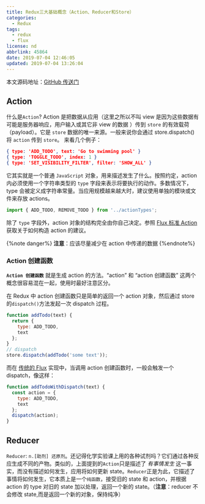 ```yaml
---
title: Redux三大基础概念（Action、Reducer和Store）
categories:
  - Redux
tags:
  - redux
  - flux
license: nd
abbrlink: 45864
date: 2019-07-04 12:46:05
updated: 2019-07-04 13:26:04
---
```


本文源码地址：[GitHub 传送门][3]

## Action

什么是`Action`? Action 是把数据从应用（这里之所以不叫 view 是因为这些数据有可能是服务器响应，用户输入或其它非 view 的数据 ）传到 `store` 的有效载荷（payload）。它是 `store` 数据的唯一来源。一般来说你会通过 store.dispatch() 将 `action` 传到 `store`。
来看几个例子：

```json
{ type: 'ADD_TODO', text: 'Go to swimming pool' }
{ type: 'TOGGLE_TODO', index: 1 }
{ type: 'SET_VISIBILITY_FILTER', filter: 'SHOW_ALL' }
```

它其实就是一个普通 `JavaScript` 对象，用来描述发生了什么。按照约定，action 内必须使用一个字符串类型的 `type` 字段来表示将要执行的动作。多数情况下，type 会被定义成字符串常量。当应用规模越来越大时，建议使用单独的模块或文件来存放 actions。

<!-- more -->

```js
import { ADD_TODO, REMOVE_TODO } from '../actionTypes';
```

除了 `type` 字段外，action 对象的结构完全由你自己决定。参照 [Flux 标准 Action][0] 获取关于如何构造 action 的建议。

{%note danger%}
**注意**：应该尽量减少在 action 中传递的数据
{%endnote%}

### Action 创建函数

**`Action 创建函数`** 就是生成 action 的方法。“action” 和 “action 创建函数” 这两个概念很容易混在一起，使用时最好注意区分。

在 Redux 中 action 创建函数只是简单的返回一个 action 对象，然后通过 store 的`dispatch()`方法发起一次 dispatch 过程。

```js
function addTodo(text) {
  return {
    type: ADD_TODO,
    text
  };
}
// dispatch
store.dispatch(addTodo('some text'));
```

而在 [传统的 Flux][1] 实现中，当调用 action 创建函数时，一般会触发一个 dispatch，像这样：

```js
function addTodoWithDispatch(text) {
  const action = {
    type: ADD_TODO,
    text
  };
  dispatch(action);
}
```

## Reducer

`Reducer`: `n.[助剂] 还原剂`。还记得化学实验课上用的各种试剂吗？它们通过各种反应生成不同的产物。类似的，上面提到的`Action`只是描述了 _有事情发生_ 这一事实，而没有描述如何发生，应用将如何更新 state。`Reducer`正是为此，它描述了事情将如何发生，它本质上是一个`纯函数`，接受旧的 state 和 action，并根据 action 的 type 对旧的 state 加以处理，返回一个新的 state。（**注意**：reducer 不会修改 state,而是返回一个新的对象，保持纯净）

[0]: https://github.com/redux-utilities/flux-standard-action
[1]: http://facebook.github.io/flux
[3]: https://github.com/suchenrain/redux-wheel/tree/master/threeConcepts
